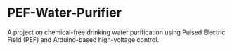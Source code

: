 # PEF-Water-Purifier
A project on chemical-free drinking water purification using Pulsed Electric Field (PEF) and Arduino-based high-voltage control.
